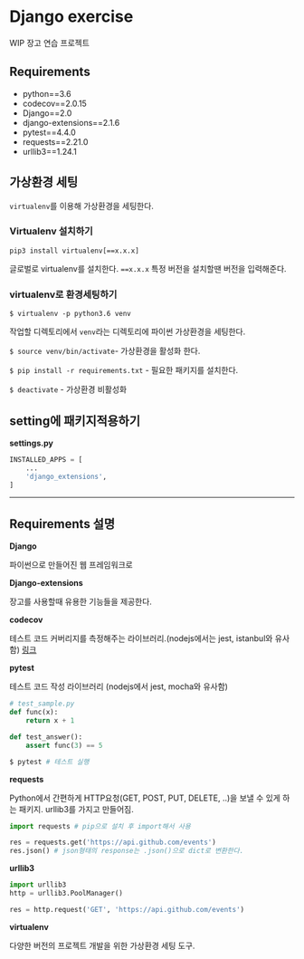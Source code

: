 # Django exercise

WIP 장고 연습 프로젝트


## Requirements

- python==3.6
- codecov==2.0.15
- Django==2.0
- django-extensions==2.1.6
- pytest==4.4.0
- requests==2.21.0
- urllib3==1.24.1


## 가상환경 세팅

`virtualenv`를 이용해 가상환경을 세팅한다.


### Virtualenv 설치하기

`pip3 install virtualenv[==x.x.x]`

글로벌로 virtualenv를 설치한다. `==x.x.x` 특정 버전을 설치할땐 버전을 입력해준다.


### virtualenv로 환경세팅하기

`$ virtualenv -p python3.6 venv`

작업할 디렉토리에서 `venv`라는 디렉토리에 파이썬 가상환경을 세팅한다.


`$ source venv/bin/activate`- 가상환경을 활성화 한다.

`$ pip install -r requirements.txt` - 필요한 패키지를 설치한다.

`$ deactivate` - 가상환경 비활성화


## setting에 패키지적용하기

**settings.py**

```py
INSTALLED_APPS = [
    ...
    'django_extensions',
]
```

---

## Requirements 설명

**Django**

파이썬으로 만들어진 웹 프레임워크로

**Django-extensions**

장고를 사용할때 유용한 기능들을 제공한다.


**codecov**

테스트 코드 커버리지를 측정해주는 라이브러리.(nodejs에서는 jest, istanbul와 유사함)
[링크](https://github.com/codecov/example-python)


**pytest**

테스트 코드 작성 라이브러리 (nodejs에서 jest, mocha와 유사함)

```py
# test_sample.py
def func(x):
    return x + 1

def test_answer():
    assert func(3) == 5
```

```py
$ pytest # 테스트 실행
```

**requests**

Python에서 간편하게 HTTP요청(GET, POST, PUT, DELETE, ..)을 보낼 수 있게 하는 패키지.
urllib3를 가지고 만들어짐.

```py
import requests # pip으로 설치 후 import해서 사용

res = requests.get('https://api.github.com/events')
res.json() # json형태의 response는 .json()으로 dict로 변환한다.
```

**urllib3**

```py
import urllib3
http = urllib3.PoolManager()

res = http.request('GET', 'https://api.github.com/events')

```


**virtualenv**

다양한 버전의 프로젝트 개발을 위한 가상환경 세팅 도구.

